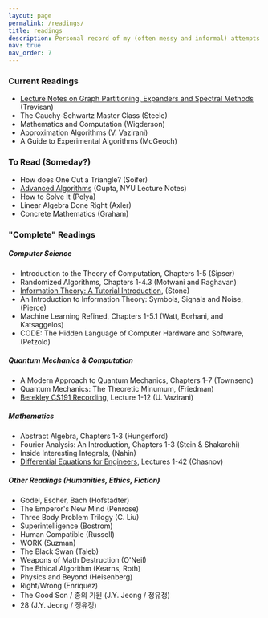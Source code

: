 ```yaml
---
layout: page
permalink: /readings/
title: readings
description: Personal record of my (often messy and informal) attempts on self-learning various topics outside college coursework. "Complete" readings do not mean that I have read the book from cover to cover but rather that I was satisfied with moving on to the next topic. I might return to them upon reassessment, so it might be more fitting to call them "dormant." Finally, most resources here are not considered serious efforts at studying these topics, although some are indeed closely related to my academic interests.
nav: true
nav_order: 7
---
```


### Current Readings
- [Lecture Notes on Graph Partitioning, Expanders and Spectral Methods](https://lucatrevisan.github.io/books/expanders-2016.pdf) (Trevisan)
- The Cauchy-Schwartz Master Class (Steele)
- Mathematics and Computation (Wigderson)
- Approximation Algorithms (V. Vazirani)
- A Guide to Experimental Algorithms (McGeoch)

### To Read (Someday?)
- How does One Cut a Triangle? (Soifer)
- [Advanced Algorithms](https://www.cs.cmu.edu/~15850/notes/cmu850-f20.pdf) (Gupta, NYU Lecture Notes)
- How to Solve It (Polya)
- Linear Algebra Done Right (Axler)
- Concrete Mathematics (Graham)

### "Complete" Readings
##### Computer Science 
- Introduction to the Theory of Computation, Chapters 1-5 (Sipser)
- Randomized Algorithms, Chapters 1-4.3 (Motwani and Raghavan)
- [Information Theory: A Tutorial Introduction](https://arxiv.org/pdf/1802.05968), (Stone)
- An Introduction to Information Theory: Symbols, Signals and Noise, (Pierce)
- Machine Learning Refined, Chapters 1-5.1 (Watt, Borhani, and Katsaggelos)
- CODE: The Hidden Language of Computer Hardware and Software, (Petzold)

##### Quantum Mechanics & Computation
- A Modern Approach to Quantum Mechanics, Chapters 1-7 (Townsend)
- Quantum Mechanics: The Theoretic Minumum, (Friedman)
- [Berekley CS191 Recording](https://youtube.com/playlist?list=PLXEJgM3ycgQW5ysL69uaEdPoof4it6seB&si=QmyQrg6tg1WrUwSp), Lecture 1-12 (U. Vazirani)

##### Mathematics
- Abstract Algebra, Chapters 1-3 (Hungerford)
- Fourier Analysis: An Introduction, Chapters 1-3 (Stein & Shakarchi)
- Inside Interesting Integrals, (Nahin)
- [Differential Equations for Engineers](https://www.youtube.com/playlist?list=PLkZjai-2JcxlvaV9EUgtHj1KV7THMPw1w), Lectures 1-42 (Chasnov)

##### Other Readings (Humanities, Ethics, Fiction)
- Godel, Escher, Bach (Hofstadter)
- The Emperor's New Mind (Penrose)
- Three Body Problem Trilogy (C. Liu)
- Superintelligence (Bostrom)
- Human Compatible (Russell)
- WORK (Suzman)
- The Black Swan (Taleb)
- Weapons of Math Destruction (O'Neil)
- The Ethical Algorithm (Kearns, Roth)
- Physics and Beyond (Heisenberg)
- Right/Wrong (Enriquez)
- The Good Son / 종의 기원 (J.Y. Jeong / 정유정)
- 28 (J.Y. Jeong / 정유정)
